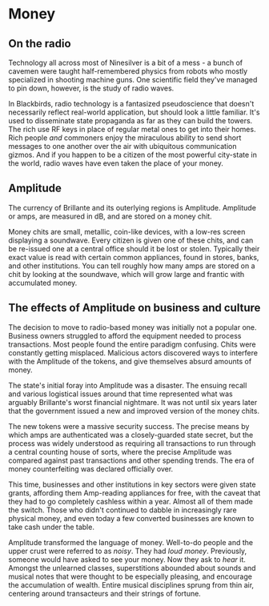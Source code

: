 # Money

## On the radio
Technology all across most of Ninesilver is a bit of a mess - a bunch of cavemen were taught half-remembered physics from robots who mostly specialized in shooting machine guns. One scientific field they've managed to pin down, however, is the study of radio waves.

In Blackbirds, radio technology is a fantasized pseudoscience that doesn't necessarily reflect real-world application, but should look a little familiar. It's used to disseminate state propaganda as far as they can build the towers. The rich use RF keys in place of regular metal ones to get into their homes. Rich people *and* commoners enjoy the miraculous ability to send short messages to one another over the air with ubiquitous communication gizmos. And if you happen to be a citizen of the most powerful city-state in the world, radio waves have even taken the place of your money.

## Amplitude
The currency of Brillante and its outerlying regions is Amplitude. Amplitude or amps, are measured in dB, and are stored on a money chit.

Money chits are small, metallic, coin-like devices, with a low-res screen displaying a soundwave. Every citizen is given one of these chits, and can be re-issued one at a central office should it be lost or stolen. Typically their exact value is read with certain common appliances, found in stores, banks, and other institutions. You can tell roughly how many amps are stored on a chit by looking at the soundwave, which will grow large and frantic with accumulated money.

## The effects of Amplitude on business and culture
The decision to move to radio-based money was initially not a popular one. Business owners struggled to afford the equipment needed to process transactions. Most people found the entire paradigm confusing. Chits were constantly getting misplaced. Malicious actors discovered ways to interfere with the Amplitude of the tokens, and give themselves absurd amounts of money.

The state's initial foray into Amplitude was a disaster. The ensuing recall and various logistical issues around that time represented what was arguably Brillante's worst financial nightmare. It was not until six years later that the government issued a new and improved version of the money chits.

The new tokens were a massive security success. The precise means by which amps are authenticated was a closely-guarded state secret, but the process was widely understood as requiring all transactions to run through a central counting house of sorts, where the precise Amplitude was compared against past transactions and other spending trends. The era of money counterfeiting was declared officially over.

This time, businesses and other institutions in key sectors were given state grants, affording them Amp-reading appliances for free, with the caveat that they had to go completely cashless within a year. Almost all of them made the switch. Those who didn't continued to dabble in increasingly rare physical money, and even today a few converted businesses are known to take cash under the table.

Amplitude transformed the language of money. Well-to-do people and the upper crust were referred to as *noisy*. They had *loud money*. Previously, someone would have asked to see your money. Now they ask to *hear* it. Amongst the unlearned classes, superstitions abounded about sounds and musical notes that were thought to be especially pleasing, and encourage the accumulation of wealth. Entire musical disciplines sprung from thin air, centering around transacteurs and their strings of fortune.